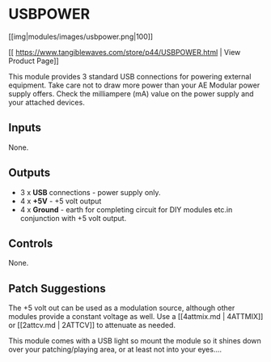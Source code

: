 # USBPOWER
[[img|modules/images/usbpower.png|100]]

[[ https://www.tangiblewaves.com/store/p44/USBPOWER.html | View Product Page]]

This module provides 3 standard USB connections for powering external equipment. Take care not to draw more power than your AE Modular power supply offers. Check the milliampere (mA) value on the power supply and your attached devices.

## Inputs

None.

## Outputs

* 3 x **USB** connections - power supply only.
* 4 x **+5V** - +5 volt output
* 4 x **Ground** -  earth for completing circuit for DIY modules etc.in conjunction with +5 volt output.

## Controls

None.

## Patch Suggestions

The +5 volt out can be used as a modulation source, although other modules provide a constant voltage as well. Use a [[4attmix.md | 4ATTMIX]] or [[2attcv.md | 2ATTCV]] to attenuate as needed.

This module comes with a USB light so mount the module so it shines down over your patching/playing area, or at least not into your eyes....
